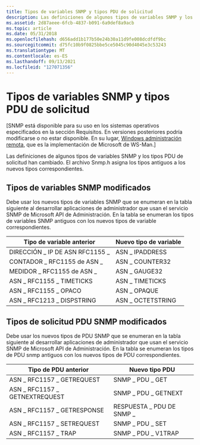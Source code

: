 ```yaml
---
title: Tipos de variables SNMP y tipos PDU de solicitud
description: Las definiciones de algunos tipos de variables SNMP y los tipos PDU de solicitud han cambiado. El archivo Snmp.h asigna los tipos antiguos a los nuevos tipos correspondientes.
ms.assetid: 2d87aeee-6fcb-4837-b091-6a9def8a9acb
ms.topic: article
ms.date: 05/31/2018
ms.openlocfilehash: d656add1b177b50e24b30a11d9fe008dcdfdf9bc
ms.sourcegitcommit: d75fc10b9f0825bbe5ce5045c90d4045e3c53243
ms.translationtype: MT
ms.contentlocale: es-ES
ms.lasthandoff: 09/13/2021
ms.locfileid: "127071356"
---
```

# <a name="snmp-variable-types-and-request-pdu-types"></a>Tipos de variables SNMP y tipos PDU de solicitud

\[SNMP está disponible para su uso en los sistemas operativos especificados en la sección Requisitos. En versiones posteriores podría modificarse o no estar disponible. En su lugar, [Windows administración remota](/windows/desktop/WinRM/portal), que es la implementación de Microsoft de WS-Man.\]

Las definiciones de algunos tipos de variables SNMP y los tipos PDU de solicitud han cambiado. El archivo Snmp.h asigna los tipos antiguos a los nuevos tipos correspondientes.

## <a name="modified-snmp-variable-types"></a>Tipos de variables SNMP modificados

Debe usar los nuevos tipos de variables SNMP que se enumeran en la tabla siguiente al desarrollar aplicaciones de administrador que usan el servicio SNMP de Microsoft API de Administración. En la tabla se enumeran los tipos de variables SNMP antiguos con los nuevos tipos de variable correspondientes.

| Tipo de variable anterior        | Nuevo tipo de variable |
|--------------------------|-------------------|
| DIRECCIÓN \_ IP DE ASN RFC1155 \_  | ASN \_ IPADDRESS    |
| CONTADOR \_ RFC1155 de ASN \_    | ASN \_ COUNTER32    |
| MEDIDOR \_ RFC1155 de ASN \_      | ASN \_ GAUGE32      |
| ASN \_ RFC1155 \_ TIMETICKS  | ASN \_ TIMETICKS    |
| ASN \_ RFC1155 \_ OPACO     | ASN \_ OPAQUE       |
| ASN \_ RFC1213 \_ DISPSTRING | ASN \_ OCTETSTRING  |



 

## <a name="modified-snmp-pdu-request-types"></a>Tipos de solicitud PDU SNMP modificados

Debe usar los nuevos tipos de PDU SNMP que se enumeran en la tabla siguiente al desarrollar aplicaciones de administrador que usan el servicio SNMP de Microsoft API de Administración. En la tabla se enumeran los tipos de PDU snmp antiguos con los nuevos tipos de PDU correspondientes.

| Tipo de PDU anterior                 | Nuevo tipo PDU        |
|------------------------------|---------------------|
| ASN \_ RFC1157 \_ GETREQUEST     | SNMP \_ PDU \_ GET      |
| ASN \_ RFC1157 \_ GETNEXTREQUEST | SNMP \_ PDU \_ GETNEXT  |
| ASN \_ RFC1157 \_ GETRESPONSE    | RESPUESTA \_ PDU DE SNMP \_ |
| ASN \_ RFC1157 \_ SETREQUEST     | SNMP \_ PDU \_ SET      |
| ASN \_ RFC1157 \_ TRAP           | SNMP \_ PDU \_ V1TRAP   |



 

 

 